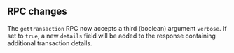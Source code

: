 RPC changes
-----------
The `gettransaction` RPC now accepts a third (boolean) argument `verbose`. If set to `true`, a new `details` field will be added to the response containing additional transaction details.